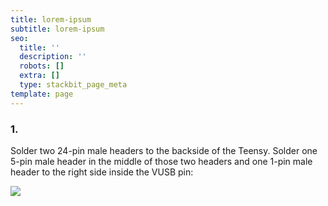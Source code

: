 ```yaml
---
title: lorem-ipsum
subtitle: lorem-ipsum
seo:
  title: ''
  description: ''
  robots: []
  extra: []
  type: stackbit_page_meta
template: page
---
```

### 1.

Solder two 24-pin male headers to the backside of the Teensy. Solder one 5-pin male header in the middle of those two headers and one 1-pin male header to the right side inside the VUSB pin:

![](/images/splendid-moon.jpg)
